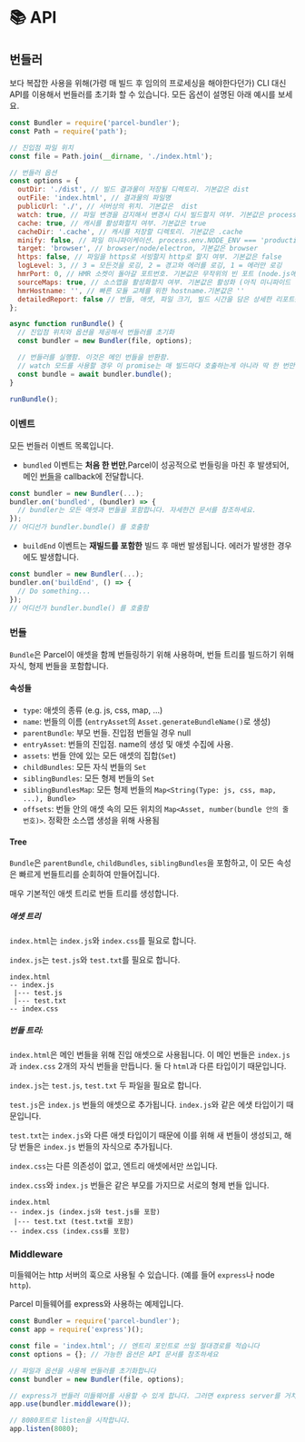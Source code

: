 # 📚 API

## 번들러

보다 복잡한 사용을 위해(가령 매 빌드 후 임의의 프로세싱을 해야한다던가) CLI 대신 API를 이용해서 번들러를 초기화 할 수 있습니다.
모든 옵션이 설명된 아래 예시를 보세요.
```js
const Bundler = require('parcel-bundler');
const Path = require('path');

// 진입점 파일 위치
const file = Path.join(__dirname, './index.html');

// 번들러 옵션
const options = {
  outDir: './dist', // 빌드 결과물이 저장될 디렉토리. 기본값은 dist
  outFile: 'index.html', // 결과물의 파일명
  publicUrl: './', // 서버상의 위치. 기본값은  dist
  watch: true, // 파일 변경을 감지해서 변경시 다시 빌드할지 여부. 기본값은 process.env.NODE_ENV !== 'production'
  cache: true, // 캐시를 활성화할지 여부. 기본값은 true
  cacheDir: '.cache', // 캐시를 저장할 디렉토리. 기본값은 .cache
  minify: false, // 파일 미니파이케이션. process.env.NODE_ENV === 'production'면 활성화됨.
  target: 'browser', // browser/node/electron, 기본값은 browser
  https: false, // 파일을 https로 서빙할지 http로 할지 여부. 기본값은 false
  logLevel: 3, // 3 = 모든것을 로깅, 2 = 경고와 에러를 로깅, 1 = 에러만 로깅
  hmrPort: 0, // HMR 소켓이 돌아갈 포트번호. 기본값은 무작위의 빈 포트 (node.js에서 0은 무작위의 빈 포트로 배정됨)
  sourceMaps: true, // 소스맵을 활성화할지 여부. 기본값은 활성화 (아직 미니파이드 빌드에선 지원되지 않음)
  hmrHostname: '', // 빠른 모듈 교체를 위한 hostname.기본값은 ''
  detailedReport: false // 번들, 애셋, 파일 크기, 빌드 시간을 담은 상세한 리포트를 출력. 기본값은 false. 리포트는 오직 watch가 비활성일때만 출력됨
};

async function runBundle() {
  // 진입점 위치와 옵션을 제공해서 번들러를 초기화
  const bundler = new Bundler(file, options);

  // 번들러를 실행함. 이것은 메인 번들을 반환함.
  // watch 모드를 사용할 경우 이 promise는 매 빌드마다 호출하는게 아니라 딱 한 번만 호출하고 이벤트를 사용할 것
  const bundle = await bundler.bundle();
}

runBundle();
```

### 이벤트

모든 번들러 이벤트 목록입니다.

* `bundled` 이벤트는 **처음 한 번만**,Parcel이 성공적으로 번들링을 마친 후 발생되어, 메인 [번들](#번들)을 callback에 전달합니다.
```js
const bundler = new Bundler(...);
bundler.on('bundled', (bundler) => {
  // bundler는 모든 애셋과 번들을 포함합니다. 자세한건 문서를 참조하세요.
});
// 어디선가 bundler.bundle() 를 호출함
```

* `buildEnd` 이벤트는 **재빌드를 포함한** 빌드 후 매번 발생됩니다. 에러가 발생한 경우에도 발생합니다.
```js
const bundler = new Bundler(...);
bundler.on('buildEnd', () => {
  // Do something...
});
// 어디선가 bundler.bundle() 를 호출함
```

### 번들

`Bundle`은 Parcel이 애셋을 함께 번들링하기 위해 사용하며, 번들 트리를 빌드하기 위해 자식, 형제 번들을 포함합니다.

#### 속성들

* `type`: 애셋의 종류 (e.g. js, css, map, ...)
* `name`: 번들의 이름 (`entryAsset`의 `Asset.generateBundleName()`로 생성)
* `parentBundle`: 부모 번들. 진입점 번들일 경우 null
* `entryAsset`: 번들의 진입점. name의 생성 및 애셋 수집에 사용.
* `assets`: 번들 안에 있는 모든 애셋의 집합(`Set`)
* `childBundles`: 모든 자식 번들의 `Set`
* `siblingBundles`: 모든 형제 번들의 `Set`
* `siblingBundlesMap`: 모든 형제 번들의 `Map<String(Type: js, css, map, ...), Bundle>`
* `offsets`: 번들 안의 애셋 속의 모든 위치의 `Map<Asset, number(bundle 안의 줄 번호)>`. 정확한 소스맵 생성을 위해 사용됨

#### Tree

`Bundle`은 `parentBundle`, `childBundles`, `siblingBundles`을 포함하고, 이 모든 속성은 빠르게 번들트리를 순회하여 만들어집니다.


매우 기본적인 애셋 트리로 번들 트리를 생성합니다.

##### 애셋 트리

`index.html`는 `index.js`와 `index.css`를 필요로 합니다.

`index.js`는 `test.js`와 `test.txt`를 필요로 합니다.

```Text
index.html
-- index.js
 |--- test.js
 |--- test.txt
-- index.css
```

##### 번들 트리:

`index.html`은 메인 번들을 위해 진입 애셋으로 사용됩니다. 이 메인 번들은 `index.js`과 `index.css` 2개의 자식 번들을 만듭니다. 둘 다 `html`과 다른 타입이기 때문입니다.

`index.js`는 `test.js`, `test.txt` 두 파일을 필요로 합니다.

`test.js`은 `index.js` 번들의 애셋으로 추가됩니다. `index.js`와 같은 에샛 타입이기 때문입니다.

`test.txt`는 `index.js`와 다른 애셋 타입이기 때문에 이를 위해 새 번들이 생성되고, 해당 번들은 `index.js` 번들의 자식으로 추가됩니다.

`index.css`는 다른 의존성이 없고, 엔트리 애셋에서만 쓰입니다.

`index.css`와 `index.js` 번들은 같은 부모를 가지므로 서로의 형제 번들 입니다.

```Text
index.html
-- index.js (index.js와 test.js를 포함)
 |--- test.txt (test.txt를 포함)
-- index.css (index.css를 포함)
```

### Middleware

미들웨어는 http 서버의 훅으로 사용될 수 있습니다. (예를 들어 `express`나 node `http`).

Parcel 미들웨어를 express와 사용하는 예제입니다.
```js
const Bundler = require('parcel-bundler');
const app = require('express')();

const file = 'index.html'; // 엔트리 포인트로 쓰일 절대경로를 적습니다
const options = {}; // 가능한 옵션은 API 문서를 참조하세요

// 파일과 옵션을 사용해 번들러를 초기화합니다
const bundler = new Bundler(file, options);

// express가 번들러 미들웨어를 사용할 수 있게 합니다. 그러면 express server를 거치는 매 요청을 Parcel이 처리할 것입니다.
app.use(bundler.middleware());

// 8080포트로 listen을 시작합니다.
app.listen(8080);
```
